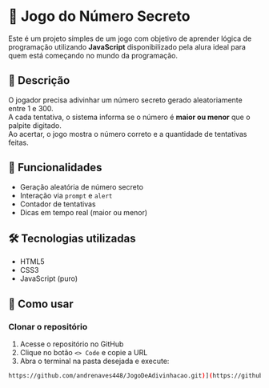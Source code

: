 # 🎯 Jogo do Número Secreto

Este é um projeto simples de um jogo com objetivo de aprender lógica de programação utilizando  **JavaScript** disponibilizado pela alura ideal para quem está começando no mundo da programação.

## 📌 Descrição

O jogador precisa adivinhar um número secreto gerado aleatoriamente entre 1 e 300.  
A cada tentativa, o sistema informa se o número é **maior ou menor** que o palpite digitado.  
Ao acertar, o jogo mostra o número correto e a quantidade de tentativas feitas.

## 🚀 Funcionalidades

- Geração aleatória de número secreto
- Interação via `prompt` e `alert`
- Contador de tentativas
- Dicas em tempo real (maior ou menor)

## 🛠️ Tecnologias utilizadas

- HTML5  
- CSS3  
- JavaScript (puro)

## 📁 Como usar

### Clonar o repositório

1. Acesse o repositório no GitHub  
2. Clique no botão `<> Code` e copie a URL  
3. Abra o terminal na pasta desejada e execute:

```bash
https://github.com/andrenaves448/JogoDeAdivinhacao.git)](https://github.com/andrenaves448/JogoDeAdivinhacao.git
